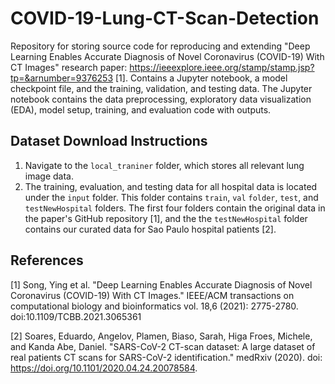 # COVID-19-Lung-CT-Scan-Detection
Repository for storing source code for reproducing and extending "Deep Learning Enables Accurate Diagnosis of Novel Coronavirus (COVID-19) With CT Images" research paper: https://ieeexplore.ieee.org/stamp/stamp.jsp?tp=&arnumber=9376253 [1]. Contains a Jupyter notebook, a model checkpoint file, and the training, validation, and testing data. The Jupyter notebook contains the data preprocessing, exploratory data visualization (EDA), model setup, training, and evaluation code with outputs.

## Dataset Download Instructions
1. Navigate to the `local_traniner` folder, which stores all relevant lung image data.
2. The training, evaluation, and testing data for all hospital data is located under the `input` folder. This folder contains `train`, `val` `folder`, `test`, and `testNewHospital` folders. The first four folders contain the original data in the paper's GitHub repository [1], and the the `testNewHospital` folder contains our curated data for Sao Paulo hospital patients [2].

## References
[1] Song, Ying et al. "Deep Learning Enables Accurate Diagnosis of Novel Coronavirus (COVID-19) With
CT Images." IEEE/ACM transactions on computational biology and bioinformatics vol. 18,6 (2021):
2775-2780. doi:10.1109/TCBB.2021.3065361

[2] Soares, Eduardo, Angelov, Plamen, Biaso, Sarah, Higa Froes, Michele, and Kanda Abe, Daniel. "SARS-CoV-2 CT-scan dataset: A large dataset of real patients CT scans for SARS-CoV-2 identification." medRxiv (2020). doi: https://doi.org/10.1101/2020.04.24.20078584.
